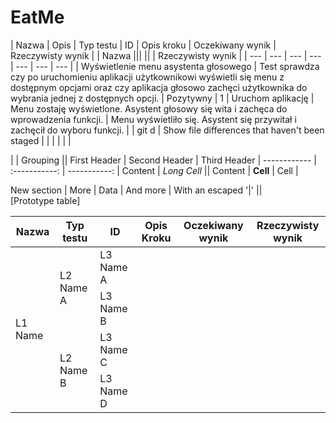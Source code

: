 # EatMe

| Nazwa | Opis | Typ testu | ID  | Opis kroku | Oczekiwany wynik | Rzeczywisty wynik |
| Nazwa ||| || | Rzeczywisty wynik |
| ---   | ---  | ---       | --- | ---        | ---              | ---               |
| Wyświetlenie menu asystenta głosowego | Test sprawdza czy po uruchomieniu aplikacji użytkownikowi wyświetli się menu z dostępnym opcjami oraz czy aplikacja głosowo zachęci użytkownika do wybrania jednej z dostępnych opcji. | Pozytywny | 1 | Uruchom aplikację | Menu zostaję wyświetlone. Asystent głosowy się wita i zachęca do wprowadzenia funkcji. | Menu wyświetliło się. Asystent się przywitał i zachęcił do wyboru funkcji. |
| git d | Show file differences that haven't been staged | | | | | |


|             |          Grouping           ||
First Header  | Second Header | Third Header |
 ------------ | :-----------: | -----------: |
Content       |          *Long Cell*        ||
Content       |   **Cell**    |         Cell |

New section   |     More      |         Data |
And more      | With an escaped '\|'         ||  
[Prototype table]


<table>
    <thead>
        <tr>
            <th>Nazwa</th>
            <th>Typ testu</th>
            <th>ID</th>
            <th>Opis Kroku</th>
            <th>Oczekiwany wynik</th>
            <th>Rzeczywisty wynik</th>
        </tr>
    </thead>
    <tbody>
        <tr>
            <td rowspan=4>L1 Name</td>
            <td rowspan=2>L2 Name A</td>
            <td>L3 Name A</td>
        </tr>
        <tr>
            <td>L3 Name B</td>
        </tr>
        <tr>
            <td rowspan=2>L2 Name B</td>
            <td>L3 Name C</td>
        </tr>
        <tr>
            <td>L3 Name D</td>
        </tr>
    </tbody>
</table>
